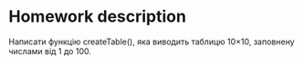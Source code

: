 # **Homework description**
Написати функцію createTable(), яка виводить таблицю 10×10, заповнену числами від 1 до 100.
